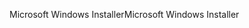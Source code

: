 <span data-ttu-id="135b8-101">Microsoft Windows Installer</span><span class="sxs-lookup"><span data-stu-id="135b8-101">Microsoft Windows Installer</span></span>
